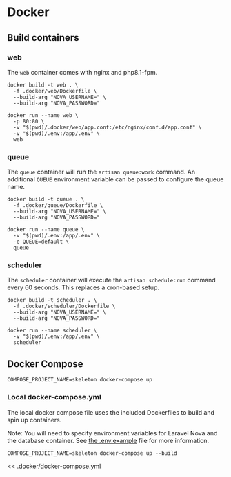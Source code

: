 # Docker

## Build containers

### web

The `web` container comes with nginx and php8.1-fpm.

```shell
docker build -t web . \
  -f .docker/web/Dockerfile \
  --build-arg "NOVA_USERNAME=" \
  --build-arg "NOVA_PASSWORD="
```

```shell
docker run --name web \
  -p 80:80 \
  -v "$(pwd)/.docker/web/app.conf:/etc/nginx/conf.d/app.conf" \
  -v "$(pwd)/.env:/app/.env" \
  web
```

### queue

The `queue` container will run the `artisan queue:work` command. An additional `QUEUE` environment variable can be passed to configure the queue name.

```shell
docker build -t queue . \
  -f .docker/queue/Dockerfile \
  --build-arg "NOVA_USERNAME=" \
  --build-arg "NOVA_PASSWORD="
```

```shell
docker run --name queue \
  -v "$(pwd)/.env:/app/.env" \
  -e QUEUE=default \
  queue
```

### scheduler

The `scheduler` container will execute the `artisan schedule:run` command every 60 seconds. This replaces a cron-based setup.

```shell
docker build -t scheduler . \
  -f .docker/scheduler/Dockerfile \
  --build-arg "NOVA_USERNAME=" \
  --build-arg "NOVA_PASSWORD="
```

```shell
docker run --name scheduler \
  -v "$(pwd)/.env:/app/.env" \
  scheduler
```

## Docker Compose

```shell
COMPOSE_PROJECT_NAME=skeleton docker-compose up
```

### Local docker-compose.yml

The local docker compose file uses the included Dockerfiles to build and spin up containers.

Note: You will need to specify environment variables for Laravel Nova and the database container. See [the .env.example](/.docker/.env.example) file for more information.

```shell
COMPOSE_PROJECT_NAME=skeleton docker-compose up --build
```

<< .docker/docker-compose.yml
